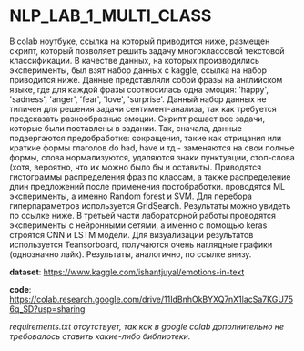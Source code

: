 # NLP_LAB_1_MULTI_CLASS
В colab ноутбуке, ссылка на который приводится ниже, размещен скрипт, который позволяет решить задачу многоклассовой текстовой классификации.
В качестве данных, на которых производились эксперименты, был взят набор данных с kaggle, ссылка на набор приводится ниже. Данные представляли собой фразы на английском языке, где для каждой фразы соотносилась одна эмоция: 'happy', 'sadness', 'anger', 'fear', 'love', 'surprise'. Данный набор данных не типичен для решения задачи сентимент-анализа, так как требуется предсказать разнообразные эмоции.
Скрипт решает все задачи, которые были поставлены в задании. Так, сначала, данные подвергаются предобработке: сокращения, такие как отрицания или краткие формы глаголов do had, have и тд - заменяются на свои полные формы, слова нормализуются, удаляются знаки пунктуации, стоп-слова (хотя, вероятно, что их можно было бы и оставить). Приводятся гистограммы распределения фраз по классам, а также распределение длин предложений после применения постобработки.
проводятся ML эксперименты, а именно Random forest и SVM. Для перебора гиперпараметров используется GridSearch. Результаты можно увидеть по ссылке ниже.
В третьей части лабораторной работы проводятся эксперименты c нейронными сетями, а именно с помощью keras строятся CNN и LSTM модели. Для визуализации результатов используется Teansorboard, получаются очень наглядные графики (однозначно лайк). Результаты, аналогично, по ссылке внизу.

**dataset**: https://www.kaggle.com/ishantjuyal/emotions-in-text

**code**: https://colab.research.google.com/drive/11IdBnhOkBYXQ7nX1lacSa7KGU756q_SD?usp=sharing

*requirements.txt отсутствует, так как в google colab дополнительно не требовалось ставить какие-либо библиотеки.*
